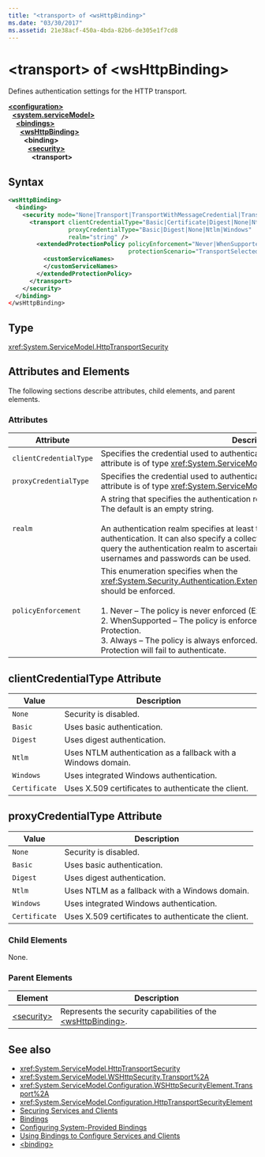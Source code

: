 ```yaml
---
title: "<transport> of <wsHttpBinding>"
ms.date: "03/30/2017"
ms.assetid: 21e38acf-450a-4bda-82b6-de305e1f7cd8
---
```


# \<transport> of \<wsHttpBinding>

Defines authentication settings for the HTTP transport.

[**\<configuration>**](../configuration-element.md)\
&nbsp;&nbsp;[**\<system.serviceModel>**](system-servicemodel.md)\
&nbsp;&nbsp;&nbsp;&nbsp;[**\<bindings>**](bindings.md)\
&nbsp;&nbsp;&nbsp;&nbsp;&nbsp;&nbsp;[**\<wsHttpBinding>**](wshttpbinding.md)\
&nbsp;&nbsp;&nbsp;&nbsp;&nbsp;&nbsp;&nbsp;&nbsp;**\<binding>**\
&nbsp;&nbsp;&nbsp;&nbsp;&nbsp;&nbsp;&nbsp;&nbsp;&nbsp;&nbsp;[**\<security>**](security-of-wshttpbinding.md)\
&nbsp;&nbsp;&nbsp;&nbsp;&nbsp;&nbsp;&nbsp;&nbsp;&nbsp;&nbsp;&nbsp;&nbsp;**\<transport>**  

## Syntax

```xml
<wsHttpBinding>
  <binding>
    <security mode="None|Transport|TransportWithMessageCredential|TransportCredentialOnly">
      <transport clientCredentialType="Basic|Certificate|Digest|None|Ntlm|Windows"
                 proxyCredentialType="Basic|Digest|None|Ntlm|Windows"
                 realm="string" />
        <extendedProtectionPolicy policyEnforcement="Never|WhenSupported|Always"
                                  protectionScenario="TransportSelected|TrustedProxy">
          <customServiceNames>
          </customServiceNames>
        </extendedProtectionPolicy>
      </transport>
    </security>
  </binding>
</wsHttpBinding>
```

## Type

<xref:System.ServiceModel.HttpTransportSecurity>

## Attributes and Elements

The following sections describe attributes, child elements, and parent elements.

### Attributes

|Attribute|Description|
|---------------|-----------------|
|`clientCredentialType`|Specifies the credential used to authenticate the client to the service. This attribute is of type <xref:System.ServiceModel.HttpClientCredentialType>.|
|`proxyCredentialType`|Specifies the credential used to authenticate the client to a domain proxy. This attribute is of type <xref:System.ServiceModel.HttpProxyCredentialType>.|
|`realm`|A string that specifies the authentication realm for digest or basic authentication. The default is an empty string.<br /><br /> An authentication realm specifies at least the name of the host that performs the authentication. It can also specify a collection of users that has access. A user can query the authentication realm to ascertain which one of the several possible usernames and passwords can be used.|
|`policyEnforcement`|This enumeration specifies when the <xref:System.Security.Authentication.ExtendedProtection.ExtendedProtectionPolicy> should be enforced.<br /><br /> 1.  Never – The policy is never enforced (Extended Protection is disabled).<br />2.  WhenSupported – The policy is enforced only if the client supports Extended Protection.<br />3.  Always – The policy is always enforced. Clients which don’t support Extended Protection will fail to authenticate.|

## clientCredentialType Attribute

|Value|Description|
|-----------|-----------------|
|`None`|Security is disabled.|
|`Basic`|Uses basic authentication.|
|`Digest`|Uses digest authentication.|
|`Ntlm`|Uses NTLM authentication as a fallback with a Windows domain.|
|`Windows`|Uses integrated Windows authentication.|
|`Certificate`|Uses X.509 certificates to authenticate the client.|

## proxyCredentialType Attribute

|Value|Description|
|-----------|-----------------|
|`None`|Security is disabled.|
|`Basic`|Uses basic authentication.|
|`Digest`|Uses digest authentication.|
|`Ntlm`|Uses NTLM as a fallback with a Windows domain.|
|`Windows`|Uses integrated Windows authentication.|
|`Certificate`|Uses X.509 certificates to authenticate the client.|

### Child Elements

None.

### Parent Elements

|Element|Description|
|-------------|-----------------|
|[\<security>](security-of-wshttpbinding.md)|Represents the security capabilities of the [\<wsHttpBinding>](wshttpbinding.md).|

## See also

- <xref:System.ServiceModel.HttpTransportSecurity>
- <xref:System.ServiceModel.WSHttpSecurity.Transport%2A>
- <xref:System.ServiceModel.Configuration.WSHttpSecurityElement.Transport%2A>
- <xref:System.ServiceModel.Configuration.HttpTransportSecurityElement>
- [Securing Services and Clients](../../../wcf/feature-details/securing-services-and-clients.md)
- [Bindings](../../../wcf/bindings.md)
- [Configuring System-Provided Bindings](../../../wcf/feature-details/configuring-system-provided-bindings.md)
- [Using Bindings to Configure Services and Clients](../../../wcf/using-bindings-to-configure-services-and-clients.md)
- [\<binding>](../../../misc/binding.md)
